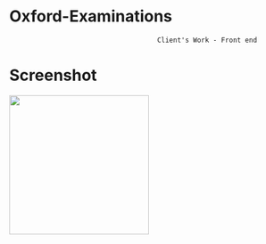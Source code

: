 # Oxford-Examinations
                                                                                
`                                     
                                    Client's Work - Front end                                                                                                                                                                                                                                                     `
                                                                                                                              
# Screenshot

<a href="http://i.imgur.com/nOHXx9G.jpg"><img src="http://i.imgur.com/nOHXx9G.jpg" align="left" width="250"></a>
